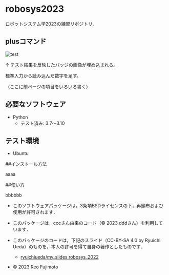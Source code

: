 # robosys2023
ロボットシステム学2023の練習リポジトリ.

## plusコマンド 
![test](https://github.com/reofujimoto/robosys2023/tree/main/.github/workflows/test.yml)

↑ テスト結果を反映したバッジの画像が埋め込まれる。

標準入力から読み込んだ数字を足す。

（ここに前ページの項目をいろいろ書く）


## 必要なソフトウェア
* Python
  * テスト済み: 3.7〜3.10

## テスト環境
* Ubuntu

##インストール方法

aaaa

##使い方

bbbbbb


* このソフトウェアパッケージは，3条項BSDライセンスの下，再頒布および使用が許可されます．

* このパッケージは，cccさん由来のコード（© 2023 dddさん）を利用しています．

* このパッケージのコードは，下記のスライド（CC-BY-SA 4.0 by Ryuichi Ueda）のものを，本人の許可を得て自身の著作としたものです．
	* [ryuichiueda/my_slides robosys_2022](https://github.com/ryuichiueda/my_slides/tree/master/robosys_2022)

* © 2023 Reo Fujimoto
